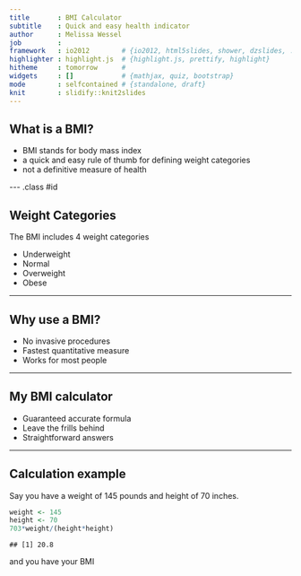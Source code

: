 ```yaml
---
title       : BMI Calculator
subtitle    : Quick and easy health indicator
author      : Melissa Wessel
job         : 
framework   : io2012        # {io2012, html5slides, shower, dzslides, ...}
highlighter : highlight.js  # {highlight.js, prettify, highlight}
hitheme     : tomorrow      # 
widgets     : []            # {mathjax, quiz, bootstrap}
mode        : selfcontained # {standalone, draft}
knit        : slidify::knit2slides
---
```


## What is a BMI?

- BMI stands for body mass index
- a quick and easy rule of thumb for defining weight categories
- not a definitive measure of health

--- .class #id 

## Weight Categories

The BMI includes 4 weight categories
- Underweight
- Normal
- Overweight
- Obese

---

## Why use a BMI?

- No invasive procedures
- Fastest quantitative measure
- Works for most people

---

## My BMI calculator

- Guaranteed accurate formula
- Leave the frills behind
- Straightforward answers

---

## Calculation example

Say you have a weight of 145 pounds and height of 70 inches.


```r
weight <- 145
height <- 70
703*weight/(height*height)
```

```
## [1] 20.8
```
and you have your BMI

